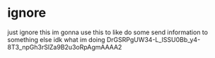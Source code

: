 # ignore
just ignore this im gonna use this to like do some send information to something else idk what im doing
DrGSRPgUW34-L_lSSU0Bb_y4-8T3_npGh3rSlZa9B2u3oRpAgmAAAA2
